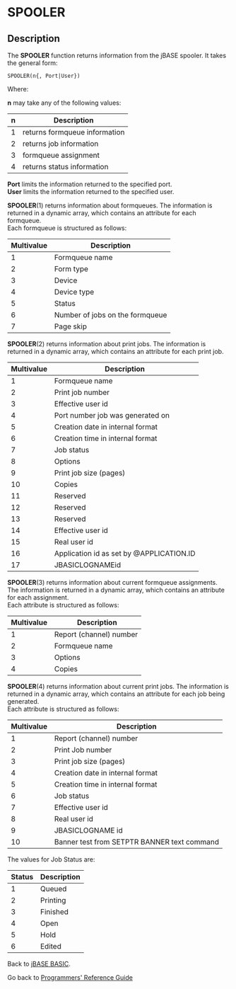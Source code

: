 # SPOOLER

<PageHeader />

## Description

The **SPOOLER** function returns information from the jBASE spooler. It takes the general form:

```
SPOOLER(n{, Port|User})
```

Where:

**n** may take any of the following values:

| n | Description |
| --- | --- |
| 1 | returns formqueue information |
| 2 | returns job information |
| 3 | formqueue assignment |
| 4 | returns status information |

**Port** limits the information returned to the specified port.  
**User** limits the information returned to the specified user.

**SPOOLER**(1) returns information about formqueues. The information is returned in a dynamic array, which contains an attribute for each formqueue.  
Each formqueue is structured as follows:

| Multivalue | Description |
| --- | --- |
| 1 | Formqueue name |
| 2 | Form type |
| 3 | Device |
| 4 | Device type |
| 5 | Status |
| 6 | Number of jobs on the formqueue |
| 7 | Page skip |

**SPOOLER**(2) returns information about print jobs. The information is returned in a dynamic array, which contains an attribute for each print job.

| Multivalue | Description |
| --- | --- |
| 1 | Formqueue name |
| 2 | Print job number |
| 3 | Effective user id |
| 4 | Port number job was generated on |
| 5 | Creation date in internal format |
| 6 | Creation time in internal format |
| 7 | Job status |
| 8 | Options |
| 9 | Print job size (pages) |
| 10 | Copies |
| 11 | Reserved |
| 12 | Reserved |
| 13 | Reserved |
| 14 | Effective user id |
| 15 | Real user id |
| 16 | Application id as set by @APPLICATION.ID |
| 17 | JBASICLOGNAMEid |

**SPOOLER**(3) returns information about current formqueue assignments. The information is returned in a dynamic array, which contains an attribute for each assignment.  
Each attribute is structured as follows:

| Multivalue |  Description |
| --- | --- |
| 1 | Report (channel) number |
| 2 | Formqueue name |
| 3 | Options |
| 4 | Copies |

**SPOOLER**(4) returns information about current print jobs. The information is returned in a dynamic array, which contains an attribute for each job being generated.  
Each attribute is structured as follows:

| Multivalue | Description |
| --- | --- |
| 1 | Report (channel) number |
| 2 | Print Job number |
| 3 | Print job size (pages) |
| 4 | Creation date in internal format |
| 5 | Creation time in internal format |
| 6 | Job status |
| 7 | Effective user id |
| 8 | Real user id |
| 9 | JBASICLOGNAME id |
| 10 | Banner test from SETPTR BANNER text command |

The values for Job Status are:

| Status | Description |
| --- | --- |
| 1 | Queued |
| 2 | Printing |
| 3 | Finished |
| 4 | Open |
| 5 | Hold |
| 6 | Edited |

Back to [jBASE BASIC](./../jbase-basic-programmers-reference-guide).

Go back to [Programmers' Reference Guide](./../../reference-guides/jbc/README.md)

  
<PageFooter />
